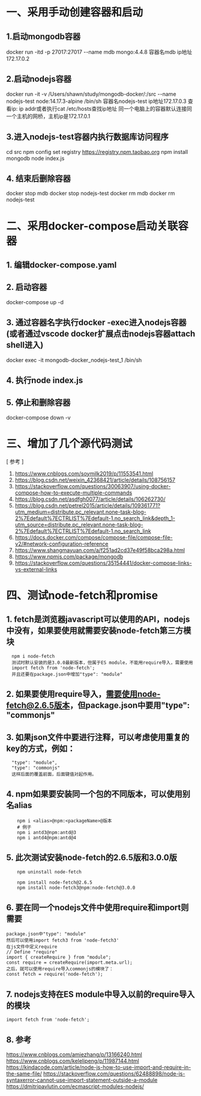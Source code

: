 # 一、采用手动创建容器和启动
## 1.启动mongodb容器
docker run  -itd -p 27017:27017 --name mdb mongo:4.4.8
容器名mdb
ip地址172.17.0.2

## 2.启动nodejs容器
docker run  -it -v /Users/shawn/study/mongodb-docker/:/src --name nodejs-test node:14.17.3-alpine /bin/sh
容器名nodejs-test
ip地址172.17.0.3
查看ip: ip addr或者执行cat /etc/hosts查找ip地址
同一个电脑上的容器默认连接同一个主机的网桥，主机ip是172.17.0.1

## 3.进入nodejs-test容器内执行数据库访问程序
cd src
npm config set registry https://registry.npm.taobao.org
npm install mongodb
node index.js

## 4. 结束后删除容器
docker stop mdb
docker stop nodejs-test
docker rm mdb
docker rm nodejs-test

# 二、采用docker-compose启动关联容器
## 1. 编辑docker-compose.yaml
## 2. 启动容器
docker-compose up -d
## 3. 通过容器名字执行docker -exec进入nodejs容器 (或者通过vscode docker扩展点击nodejs容器attach shell进入)
docker exec -it mongodb-docker_nodejs-test_1 /bin/sh
## 4. 执行node index.js
## 5. 停止和删除容器
docker-compose down -v

# 三、增加了几个源代码测试
[ 参考 ]
1. https://www.cnblogs.com/soymilk2019/p/11553541.html
2. https://blog.csdn.net/weixin_42368421/article/details/108756157
3. https://stackoverflow.com/questions/30063907/using-docker-compose-how-to-execute-multiple-commands
4. https://blog.csdn.net/asdfgh0077/article/details/106262730/
5. https://blog.csdn.net/petrel2015/article/details/109361771?utm_medium=distribute.pc_relevant.none-task-blog-2%7Edefault%7ECTRLIST%7Edefault-1.no_search_link&depth_1-utm_source=distribute.pc_relevant.none-task-blog-2%7Edefault%7ECTRLIST%7Edefault-1.no_search_link
6. https://docs.docker.com/compose/compose-file/compose-file-v2/#network-configuration-reference
7. https://www.shangmayuan.com/a/f251ad2cd37e49f58bca298a.html
8. https://www.npmjs.com/package/mongodb
9. https://stackoverflow.com/questions/35154441/docker-compose-links-vs-external-links

# 四、测试node-fetch和promise
## 1. fetch是浏览器javascript可以使用的API，nodejs中没有，如果要使用就需要安装node-fetch第三方模块
      npm i node-fetch
      测试时默认安装的是3.0.0最新版本，但属于ES module，不能用require导入，需要使用
      import fetch from 'node-fetch';
      并且还要在package.json中增加"type": "module"
## 2. 如果要使用require导入，需要使用node-fetch@2.6.5版本，但package.json中要用"type": "commonjs"

## 3. 如果json文件中要进行注释，可以考虑使用重复的key的方式，例如：
      "type": "module",
      "type": "commonjs"
      这样后面的覆盖前面，后面键值对起作用。

## 4. npm如果要安装同一个包的不同版本，可以使用别名alias
        npm i <alias>@npm:<packageName>@版本
        # 例子
        npm i antd3@npm:antd@3
        npm i antd4@npm:antd@4
## 5. 此次测试安装node-fetch的2.6.5版和3.0.0版
        npm uninstall node-fetch

        npm install node-fetch@2.6.5
        npm install node-fetch3@npm:node-fetch@3.0.0
## 6. 要在同一个nodejs文件中使用require和import则需要
    package.json中"type": "module"
    然后可以使用import fetch3 from 'node-fetch3'
    在js文件中定义require
    // Define "require"
    import { createRequire } from "module";
    const require = createRequire(import.meta.url);
    之后，就可以使用require导入commonjs的模块了：
    const fetch = require('node-fetch');
## 7. nodejs支持在ES module中导入以前的require导入的模块
    import fetch from 'node-fetch';

## 8. 参考
https://www.cnblogs.com/amiezhang/p/13166240.html
https://www.cnblogs.com/kelelipeng/p/11987144.html
https://kindacode.com/article/node-js-how-to-use-import-and-require-in-the-same-file/
https://stackoverflow.com/questions/62488898/node-js-syntaxerror-cannot-use-import-statement-outside-a-module
https://dmitripavlutin.com/ecmascript-modules-nodejs/